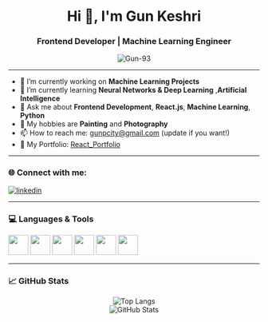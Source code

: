 <h1 align="center">Hi 👋, I'm Gun Keshri</h1>
<h3 align="center">Frontend Developer | Machine Learning Engineer</h3>

<p align="center">
  <img src="https://komarev.com/ghpvc/?username=Gun-93&label=Profile%20views&color=0e75b6&style=flat" alt="Gun-93" />
</p>

---

- 🔭 I’m currently working on **Machine Learning Projects**
- 🌱 I’m currently learning **Neural Networks & Deep Learning** ,**Artificial Intelligence**
- 💬 Ask me about **Frontend Development**, **React.js**, **Machine Learning**, **Python**
- 🎨 My hobbies are **Painting** and **Photography**
- 📫 How to reach me: gunpcity@gmail.com (update if you want!)
- 📁 My Portfolio: [React_Portfolio](https://github.com/Gun-93/React_Portfolio.git)

---

### 🌐 Connect with me:

<p align="left">
  <a href="www.linkedin.com/in/gunkeshri" target="blank">
    <img align="center" src="https://img.shields.io/badge/LinkedIn-blue?style=flat&logo=linkedin&logoColor=white" alt="linkedin" />
  </a>
</p>

---

### 💻 Languages & Tools

<p align="left">
  <img src="https://cdn.jsdelivr.net/gh/devicons/devicon/icons/html5/html5-original.svg" width="40" />
  <img src="https://cdn.jsdelivr.net/gh/devicons/devicon/icons/css3/css3-original.svg" width="40" />
  <img src="https://cdn.jsdelivr.net/gh/devicons/devicon/icons/javascript/javascript-original.svg" width="40" />
  <img src="https://cdn.jsdelivr.net/gh/devicons/devicon/icons/react/react-original.svg" width="40" />
  <img src="https://cdn.jsdelivr.net/gh/devicons/devicon/icons/python/python-original.svg" width="40" />
  <img src="https://cdn.jsdelivr.net/gh/devicons/devicon/icons/jupyter/jupyter-original.svg" width="40" />
</p>

---

### 📈 GitHub Stats

<p align="center">
  <img src="https://github-readme-stats.vercel.app/api/top-langs/?username=Gun-93&layout=compact" alt="Top Langs" />
  <br/>
  <img src="https://github-readme-stats.vercel.app/api?username=Gun-93&show_icons=true&theme=default" alt="GitHub Stats" />
</p>
